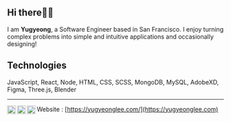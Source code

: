 ## Hi there👋🏼

I am **Yugyeong**, a Software Engineer based in San Francisco. I enjoy turning complex problems into simple and intuitive applications and occasionally designing!


## Technologies 
JavaScript, React, Node, HTML, CSS, SCSS, MongoDB, MySQL, AdobeXD, Figma, Three.js, Blender
____________

<a href="https://mail.google.com/mail/?view=cm&fs=1&to=yugyeonglee93@gmail.com">
  <img align="left" alt="Yugyeong's Email" width="20px" src="https://cdn.jsdelivr.net/npm/simple-icons@v3/icons/gmail.svg" />
</a>

<a href="https://www.linkedin.com/in/yg-lee/">
  <img align="left" alt="Yugyeong's LinkedIn" width="20px" src="https://cdn.jsdelivr.net/npm/simple-icons@v3/icons/linkedin.svg" />
</a>

<a href="https://www.instagram.com/leeyugangsta/">
  <img align="left" alt="Yugyeong's Instagram" width="20px" src="https://cdn.jsdelivr.net/npm/simple-icons@v3/icons/instagram.svg" />
</a> 

 Website : [https://yugyeonglee.com/](https://yugyeonglee.com)

<!--
**YGLEE1993/YGLEE1993** is a ✨ _special_ ✨ repository because its `README.md` (this file) appears on your GitHub profile.

Here are some ideas to get you started:

- 🔭 I’m currently looking ...
- 🌱 I’m currently learning ...
- 👯 I’m looking to collaborate on ...
- 🤔 I’m looking for help with ...
- 💬 Ask me about ...
- 📫 How to reach me: ...
- 😄 Pronouns: ...
- ⚡ Fun fact: ...
-->
